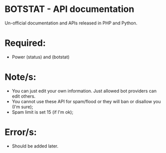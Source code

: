 # BOTSTAT - API documentation 
Un-official documentation and APIs released in PHP and Python.

# Required:
  * Power (status) and (botstat)
  
# Note/s:
  * You can just edit your own information. Just allowed bot providers can edit others.
  * You cannot use these API for spam/flood or they will ban or disallow you (I'm sure);
  * Spam limit is set 15 (if I'm ok);
 
# Error/s:
  * Should be added later.
